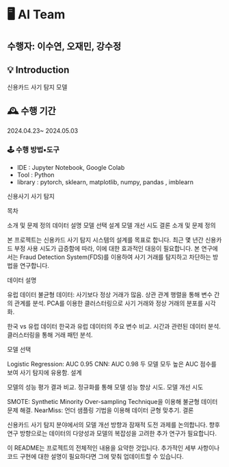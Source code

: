 # 🖥 AI Team
수행자: 이수연, 오재민, 강수정 
---
## 💡 Introduction
신용카드 사기 탐지 모델

## 🕰️ 수행 기간
2024.04.23~ 2024.05.03 

### **🕹 수행 방법▪도구**
- IDE : Jupyter Notebook, Google Colab
- Tool : Python
- library : pytorch, sklearn, matplotlib, numpy, pandas , imblearn 

신용사기 사기 탐지

목차

소개 및 문제 정의
데이터 설명
모델 선택
설계
모델 개선 시도
결론
소개 및 문제 정의

본 프로젝트는 신용카드 사기 탐지 시스템의 설계를 목표로 합니다. 최근 몇 년간 신용카드 부정 사용 시도가 급증함에 따라, 이에 대한 효과적인 대응이 필요합니다. 본 연구에서는 Fraud Detection System(FDS)를 이용하여 사기 거래를 탐지하고 차단하는 방법을 연구합니다.

데이터 설명

유럽 데이터
불균형 데이터: 사기보다 정상 거래가 많음.
상관 관계 행렬을 통해 변수 간의 관계를 분석.
PCA를 이용한 클러스터링으로 사기 거래와 정상 거래의 분포를 시각화.


한국 vs 유럽 데이터
한국과 유럽 데이터의 주요 변수 비교.
시간과 관련된 데이터 분석.
클러스터링을 통해 거래 패턴 분석.


모델 선택

Logistic Regression: AUC 0.95
CNN: AUC 0.98
두 모델 모두 높은 AUC 점수를 보여 사기 탐지에 유용함.
설계

모델의 성능 평가 결과 비교.
정규화를 통해 모델 성능 향상 시도.
모델 개선 시도

SMOTE: Synthetic Minority Over-sampling Technique을 이용해 불균형 데이터 문제 해결.
NearMiss: 언더 샘플링 기법을 이용해 데이터 균형 맞추기.
결론

신용카드 사기 탐지 분야에서의 모델 개선 방향과 잠재적 도전 과제를 논의합니다. 향후 연구 방향으로는 데이터의 다양성과 모델의 복잡성을 고려한 추가 연구가 필요합니다.



이 README는 프로젝트의 전체적인 내용을 요약한 것입니다. 추가적인 세부 사항이나 코드 구현에 대한 설명이 필요하다면 그에 맞춰 업데이트할 수 있습니다.





